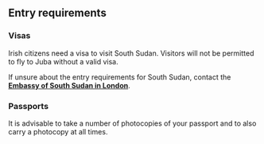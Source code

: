 ## Entry requirements

### Visas

Irish citizens need a visa to visit South Sudan. Visitors will not be permitted to fly to Juba without a valid visa.

If unsure about the entry requirements for South Sudan, contact the [**Embassy of South Sudan in London**](http://embrss.org.uk/).

### **Passports**

It is advisable to take a number of photocopies of your passport and to also carry a photocopy at all times.